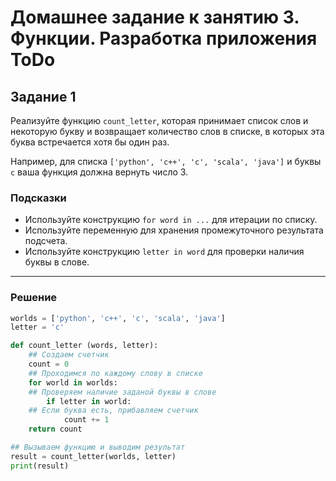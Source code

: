 # Домашнее задание к занятию 3. Функции. Разработка приложения ToDo

## Задание 1
Реализуйте функцию `count_letter`, которая принимает список слов и некоторую букву и возвращает количество слов в списке, в которых эта буква встречается хотя бы один раз.

Например, для списка `['python', 'c++', 'c', 'scala', 'java']` и буквы `c` ваша функция должна вернуть число 3.

### Подсказки
- Используйте конструкцию `for word in ...` для итерации по списку. 
- Используйте переменную для хранения промежуточного результата подсчета.
- Используйте конструкцию `letter in word` для проверки наличия буквы в слове.
____
### Решение
```python
worlds = ['python', 'c++', 'c', 'scala', 'java']
letter = 'c'

def count_letter (words, letter):
    ## Создаем счетчик
    count = 0
    ## Проходимся по каждому слову в списке
    for world in worlds:
    ## Проверяем наличие заданой буквы в слове
        if letter in world:
    ## Если буква есть, прибавляем счетчик
            count += 1
    return count

## Вызываем функцию и выводим результат
result = count_letter(worlds, letter)
print(result)
```
